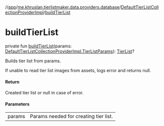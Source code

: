 //[app](../../../index.md)/[me.khruslan.tierlistmaker.data.providers.database](../index.md)/[DefaultTierListCollectionProviderImpl](index.md)/[buildTierList](build-tier-list.md)

# buildTierList

private fun [buildTierList](build-tier-list.md)(params: [DefaultTierListCollectionProviderImpl.TierListParams](-tier-list-params/index.md)): [TierList](../../me.khruslan.tierlistmaker.data.models.tierlist/-tier-list/index.md)?

Builds tier list from params.

If unable to read tier list images from assets, logs error and returns null.

#### Return

Created tier list or null in case of error.

#### Parameters

| | |
|---|---|
| params | Params needed for creating tier list. |
